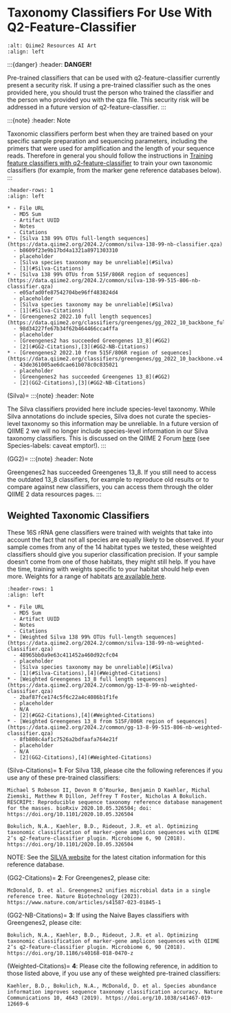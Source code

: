 # Taxonomy Classifiers For Use With Q2-Feature-Classifier

```{image} ./static/images/qiime2-resources-ai-art.png
:alt: Qiime2 Resources AI Art
:align: left
```

:::{danger}
:header: **DANGER!**

Pre-trained classifiers that can be used with q2-feature-classifier currently present a security risk. If using a pre-trained classifier such as the ones provided here, you should trust the person who trained the classifier and the person who provided you with the qza file. This security risk will be addressed in a future version of q2-feature-classifier.
:::

:::{note}
:header: Note

Taxonomic classifiers perform best when they are trained based on your specific sample preparation and sequencing parameters, including the primers that were used for amplification and the length of your sequence reads. Therefore in general you should follow the instructions in [Training feature classifiers with q2-feature-classifier](https://docs.qiime2.org/2024.2/tutorials/feature-classifier/) to train your own taxonomic classifiers (for example, from the marker gene reference databases below).
:::

```{list-table} Naive Bayes Classifiers
:header-rows: 1
:align: left

* - File URL
  - MD5 Sum
  - Artifact UUID
  - Notes
  - Citations
* - [Silva 138 99% OTUs full-length sequences](https://data.qiime2.org/2024.2/common/silva-138-99-nb-classifier.qza)
  - b8609f23e9b17bd4a1321a8971303310
  - placeholder
  - [Silva species taxonomy may be unreliable](#Silva)
  - [1](#Silva-Citations)
* - [Silva 138 99% OTUs from 515F/806R region of sequences](https://data.qiime2.org/2024.2/common/silva-138-99-515-806-nb-classifier.qza)
  - e05afad0fe87542704be96ff483824d4
  - placeholder
  - [Silva species taxonomy may be unreliable](#Silva)
  - [1](#Silva-Citations)
* - [Greengenes2 2022.10 full length sequences](https://data.qiime2.org/classifiers/greengenes/gg_2022_10_backbone_full_length.nb.qza)
  - 98d34227fe67b34f62b464466cca4ffa
  - placeholder
  - [Greengenes2 has succeeded Greengenes 13_8](#GG2)
  - [2](#GG2-Citations),[3](#GG2-NB-Citations)
* - [Greengenes2 2022.10 from 515F/806R region of sequences](https://data.qiime2.org/classifiers/greengenes/gg_2022_10_backbone.v4.nb.qza)
  - 43de361005ae6dcae61b078c0c835021
  - placeholder
  - [Greengenes2 has succeeded Greengenes 13_8](#GG2)
  - [2](GG2-Citations),[3](#GG2-NB-Citations)
```

(Silva)=
:::{note}
:header: Note

The Silva classifiers provided here include species-level taxonomy. While Silva annotations do include species, Silva does not curate the species-level taxonomy so this information may be unreliable. In a future version of QIIME 2 we will no longer include species-level information in our Silva taxonomy classifiers. This is discussed on the QIIME 2 Forum [here](https://forum.qiime2.org/t/processing-filtering-and-evaluating-the-silva-database-and-other-reference-sequence-data-with-rescript/15494#heading--second-header) (see Species-labels: caveat emptor!).
:::

(GG2)=
:::{note}
:header: Note

Greengenes2 has succeeded Greengenes 13_8. If you still need to access the outdated 13_8 classifiers, for example to reproduce old results or to compare against new classifiers, you can access them through the older QIIME 2 data resources pages.
:::

## Weighted Taxonomic Classifiers

These 16S rRNA gene classifiers were trained with weights that take into account the fact that not all species are equally likely to be observed. If your sample comes from any of the 14 habitat types we tested, these weighted classifiers should give you superior classification precision. If your sample doesn’t come from one of those habitats, they might still help. If you have the time, training with weights specific to your habitat should help even more. Weights for a range of habitats [are available here](https://github.com/BenKaehler/readytowear).

```{list-table} Weigthed Classifiers
:header-rows: 1
:align: left

* - File URL
  - MD5 Sum
  - Artifact UUID
  - Notes
  - Citations
* - [Weighted Silva 138 99% OTUs full-length sequences](https://data.qiime2.org/2024.2/common/silva-138-99-nb-weighted-classifier.qza)
  - 48965bb0a9e63c411452a460d92cfc04
  - placeholder
  - [Silva species taxonomy may be unreliable](#Silva)
  - [1](#Silva-Citations),[4](#Weighted-Citations)
* - [Weighted Greengenes 13_8 full length sequences](https://data.qiime2.org/2024.2/common/gg-13-8-99-nb-weighted-classifier.qza)
  - 2baf87fce174c5f6c22a4c4086b1f1fe
  - placeholder
  - N/A
  - [2](#GG2-Citations),[4](#Weighted-Citations)
* - [Weighted Greengenes 13_8 from 515F/806R region of sequences](https://data.qiime2.org/2024.2/common/gg-13-8-99-515-806-nb-weighted-classifier.qza)
  - 8fb808c4af1c7526a2bdfaafa764e21f
  - placeholder
  - N/A
  - [2](GG2-Citations),[4](#Weighted-Citations)
```

(Silva-Citations)=
**1**: For Silva 138, please cite the following references if you use any of these pre-trained classifiers:

    Michael S Robeson II, Devon R O’Rourke, Benjamin D Kaehler, Michal Ziemski, Matthew R Dillon, Jeffrey T Foster, Nicholas A Bokulich. RESCRIPt: Reproducible sequence taxonomy reference database management for the masses. bioRxiv 2020.10.05.326504; doi: https://doi.org/10.1101/2020.10.05.326504

    Bokulich, N.A., Kaehler, B.D., Rideout, J.R. et al. Optimizing taxonomic classification of marker-gene amplicon sequences with QIIME 2’s q2-feature-classifier plugin. Microbiome 6, 90 (2018). https://doi.org/10.1101/2020.10.05.326504

NOTE: See the [SILVA website](https://www.arb-silva.de/) for the latest citation information for this reference database.

(GG2-Citations)=
**2**: For Greengenes2, please cite:

    McDonald, D. et al. Greengenes2 unifies microbial data in a single reference tree. Nature Biotechnology (2023). https://www.nature.com/articles/s41587-023-01845-1

(GG2-NB-Citations)=
**3**: If using the Naive Bayes classifiers with Greengenes2, please cite:

    Bokulich, N.A., Kaehler, B.D., Rideout, J.R. et al. Optimizing taxonomic classification of marker-gene amplicon sequences with QIIME 2’s q2-feature-classifier plugin. Microbiome 6, 90 (2018). https://doi.org/10.1186/s40168-018-0470-z

(Weighted-Citations)=
**4**: Please cite the following reference, in addition to those listed above, if you use any of these weighted pre-trained classifiers:

    Kaehler, B.D., Bokulich, N.A., McDonald, D. et al. Species abundance information improves sequence taxonomy classification accuracy. Nature Communications 10, 4643 (2019). https://doi.org/10.1038/s41467-019-12669-6


